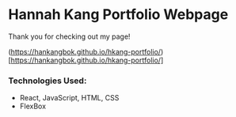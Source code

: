 # Hannah Kang Portfolio Webpage
Thank you for checking out my page! 

(https://hankangbok.github.io/hkang-portfolio/) [https://hankangbok.github.io/hkang-portfolio/]

### Technologies Used: 
* React, JavaScript, HTML, CSS
* FlexBox 